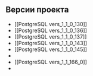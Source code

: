 ## Версии проекта
 - [[PostgreSQL vers_1_1_0_130]]
 - [[PostgreSQL vers_1_1_0_136]]
 - [[PostgreSQL vers_1_1_0_137]]
 - [[PostgreSQL vers_1_1_0_143]]
 - [[PostgreSQL vers_1_1_0_145]]
 - 
 - [[PostgreSQL vers_1_1_166_0]]
 - 
